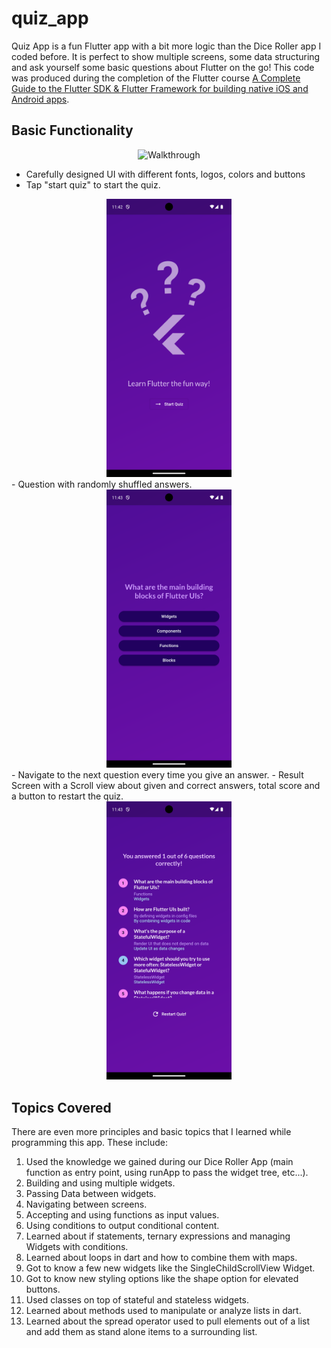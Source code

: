 # quiz_app

Quiz App is a fun Flutter app with a bit more logic than the Dice Roller app I coded before. It is perfect to show multiple screens, some data structuring and ask yourself some basic questions about Flutter on the go! This code was produced during the completion of the Flutter course [A Complete Guide to the Flutter SDK & Flutter Framework for building native iOS and Android apps](https://www.udemy.com/course/learn-flutter-dart-to-build-ios-android-apps/learn/lecture/37130436#overview).

## Basic Functionality

<div align="center">
  <img src="animated_walkthrough.gif" alt="Walkthrough" width="200"/>
</div>
    
- Carefully designed UI with different fonts, logos, colors and buttons
- Tap "start quiz" to start the quiz.
<div align="center">
  <img src="start_screen.png" alt="Start Screen" width="200"/>
</div>
- Question with randomly shuffled answers.
<div align="center">
  <img src="example_question.png" alt="Example Question" width="200"/>
</div>
- Navigate to the next question every time you give an answer. 
- Result Screen with a Scroll view about given and correct answers, total score and a button to restart the quiz.
<div align="center">
  <img src="results_screen.png" alt="Results Screen" width="200"/>
</div>

## Topics Covered

There are even more principles and basic topics that I learned while programming this app. These include:

1. Used the knowledge we gained during our Dice Roller App (main function as entry point, using runApp to pass the widget tree, etc...).
2. Building and using multiple widgets.
3. Passing Data between widgets.
4. Navigating between screens.
5. Accepting and using functions as input values. 
6. Using conditions to output conditional content.
7. Learned about if statements, ternary expressions and managing Widgets with conditions.
8. Learned about loops in dart and how to combine them with maps.
9. Got to know a few new widgets like the SingleChildScrollView Widget.
10. Got to know new styling options like the shape option for elevated buttons.
11. Used classes on top of stateful and stateless widgets. 
12. Learned about methods used to manipulate or analyze lists in dart.
13. Learned about the spread operator used to pull elements out of a list and add them as stand alone items to a surrounding list.